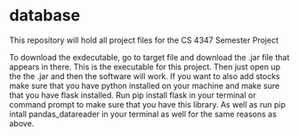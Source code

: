 # database

This repository will hold all project files for the CS 4347 Semester Project


To download the exdecutable, go to target file and download the .jar file that appears in there. This is the executable for this project.
Then just open up the the .jar and then the software will work. If you want to also add stocks make sure that you have python installed on your
machine and make sure that you have flask installed. Run pip install flask in your terminal or command prompt to make sure that you have this library. 
As well as run pip intall pandas_datareader in your terminal as well for the same reasons as above.
